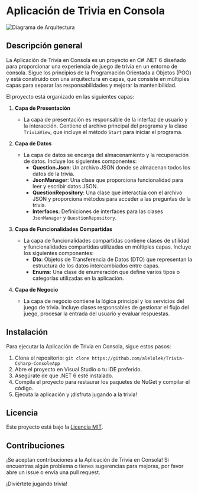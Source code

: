 # Aplicación de Trivia en Consola

![Diagrama de Arquitectura](architecture_diagram.png)

## Descripción general
La Aplicación de Trivia en Consola es un proyecto en C# .NET 6 diseñado para proporcionar una experiencia de juego de trivia en un entorno de consola. Sigue los principios de la Programación Orientada a Objetos (POO) y está construido con una arquitectura en capas, que consiste en múltiples capas para separar las responsabilidades y mejorar la mantenibilidad.

El proyecto está organizado en las siguientes capas:

1. **Capa de Presentación**
   - La capa de presentación es responsable de la interfaz de usuario y la interacción. Contiene el archivo principal del programa y la clase `TriviaView`, que incluye el método `Start` para iniciar el programa.

2. **Capa de Datos**
   - La capa de datos se encarga del almacenamiento y la recuperación de datos. Incluye los siguientes componentes:
     - **Question.Json**: Un archivo JSON donde se almacenan todos los datos de la trivia.
     - **JsonManager**: Una clase que proporciona funcionalidad para leer y escribir datos JSON.
     - **QuestionRepository**: Una clase que interactúa con el archivo JSON y proporciona métodos para acceder a las preguntas de la trivia.
     - **Interfaces**: Definiciones de interfaces para las clases `JsonManager` y `QuestionRepository`.

3. **Capa de Funcionalidades Compartidas**
   - La capa de funcionalidades compartidas contiene clases de utilidad y funcionalidades compartidas utilizadas en múltiples capas. Incluye los siguientes componentes:
     - **Dto**: Objetos de Transferencia de Datos (DTO) que representan la estructura de los datos intercambiados entre capas.
     - **Enums**: Una clase de enumeración que define varios tipos o categorías utilizadas en la aplicación.

4. **Capa de Negocio**
   - La capa de negocio contiene la lógica principal y los servicios del juego de trivia. Incluye clases responsables de gestionar el flujo del juego, procesar la entrada del usuario y evaluar respuestas.

## Instalación
Para ejecutar la Aplicación de Trivia en Consola, sigue estos pasos:

1. Clona el repositorio: `git clone https://github.com/alelolek/Trivia-Csharp-ConsoleApp`
2. Abre el proyecto en Visual Studio o tu IDE preferido.
3. Asegúrate de que .NET 6 esté instalado.
4. Compila el proyecto para restaurar los paquetes de NuGet y compilar el código.
5. Ejecuta la aplicación y ¡disfruta jugando a la trivia!

## Licencia
Este proyecto está bajo la [Licencia MIT](https://github.com/alelolek/Trivia-Csharp-ConsoleApp/blob/main/LICENSE.txt).

## Contribuciones
¡Se aceptan contribuciones a la Aplicación de Trivia en Consola! Si encuentras algún problema o tienes sugerencias para mejoras, por favor abre un issue o envía una pull request.

¡Diviértete jugando trivia!
